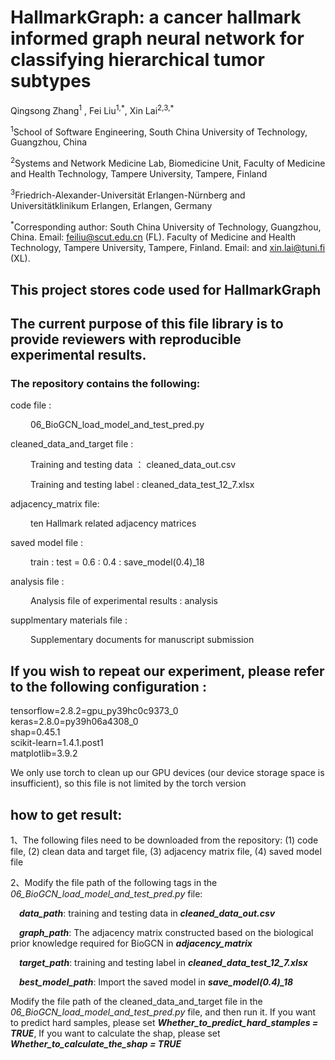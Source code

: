 # HallmarkGraph: a cancer hallmark informed graph neural network for classifying hierarchical tumor subtypes

Qingsong Zhang<sup>1</sup> , Fei Liu<sup>1,\*</sup>, Xin Lai<sup>2,3,\*</sup> 

<sup>1</sup>School of Software Engineering, South China University of Technology, Guangzhou, China 

<sup>2</sup>Systems and Network Medicine Lab, Biomedicine Unit, Faculty of Medicine and Health Technology, Tampere University, Tampere, Finland

<sup>3</sup>Friedrich-Alexander-Universität Erlangen-Nürnberg and Universitätklinikum Erlangen,  Erlangen, Germany

<sup>\*</sup>Corresponding author: South China University of Technology, Guangzhou, China. Email: feiliu@scut.edu.cn (FL). Faculty of Medicine and Health Technology, Tampere University, Tampere, Finland. Email: and xin.lai@tuni.fi (XL).


## This project stores code used for HallmarkGraph

## The current purpose of this file library is to provide reviewers with reproducible experimental results.
### The repository contains the following:

code file :           

&emsp;&emsp; 06_BioGCN_load_model_and_test_pred.py        

cleaned_data_and_target file :          

&emsp;&emsp; Training and testing data ： cleaned_data_out.csv       

&emsp;&emsp; Training and testing label :   cleaned_data_test_12_7.xlsx  

adjacency_matrix file:

&emsp;&emsp; ten Hallmark related adjacency matrices            

saved model file :           

&emsp;&emsp; train : test = 0.6 : 0.4 : save_model(0.4)_18         

analysis file :   

&emsp;&emsp; Analysis file of experimental results : analysis    

supplmentary materials file :

&emsp;&emsp; Supplementary documents for manuscript submission


## If you wish to repeat our experiment, please refer to the following configuration :     

tensorflow=2.8.2=gpu_py39hc0c9373_0    
keras=2.8.0=py39h06a4308_0     
shap=0.45.1    
scikit-learn=1.4.1.post1    
matplotlib=3.9.2    

We only use torch to clean up our GPU devices (our device storage space is insufficient), so this file is not limited by the torch version

## how to get result:

1、The following files need to be downloaded from the repository: (1) code file, (2) clean data and target file, (3) adjacency matrix file, (4) saved model file

2、Modify the file path of the following tags in the _06_BioGCN_load_model_and_test_pred.py_ file:

&emsp;_**data_path**_:  training and testing data in _**cleaned_data_out.csv**_

&emsp;_**graph_path**_: The adjacency matrix constructed based on the biological prior knowledge required for BioGCN in _**adjacency_matrix**_

&emsp;_**target_path**_: training and testing label in _**cleaned_data_test_12_7.xlsx**_

&emsp;_**best_model_path**_: Import the saved model in ***save_model(0.4)_18***

Modify the file path of the cleaned_data_and_target file in the _06_BioGCN_load_model_and_test_pred.py_ file, and then run it. If you want to predict hard samples, please set _**Whether_to_predict_hard_stamples = TRUE**_, If you want to calculate the shap, please set _**Whether_to_calculate_the_shap = TRUE**_
